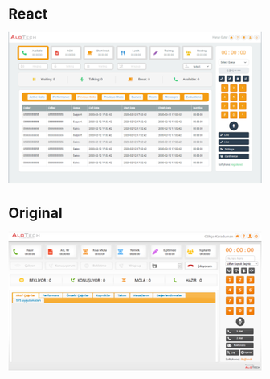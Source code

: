 # React
![React](https://raw.githubusercontent.com/harun-guter/alotech-react/master/screenshot/homepage.png)

# Original
![Original](https://raw.githubusercontent.com/harun-guter/alotech-react/master/screenshot/original.png)
